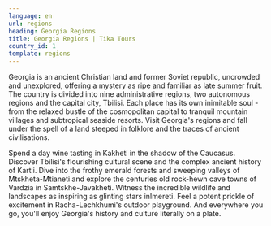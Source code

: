 ```yaml
---
language: en
url: regions
heading: Georgia Regions
title: Georgia Regions | Tika Tours
country_id: 1
template: regions
---
```

<div class="row content-row"><!-- 1528 (0)-->

</div>

<div class="row content-row"><!-- 1529 (3)-->
<div class="col-xs-12 col-sm-6 col-md-6"><!-- 2046 -->

Georgia is an ancient Christian land and former Soviet republic, uncrowded and unexplored,
offering a mystery as ripe and familiar as late summer fruit. The country is divided
into nine administrative regions, two autonomous regions and the capital city, Tbilisi.
Each place has its own inimitable soul \- from the relaxed bustle of the cosmopolitan
capital to tranquil mountain villages and subtropical seaside resorts. Visit Georgia's
regions and fall under the spell of a land steeped in folklore and the traces of
ancient civilisations.

</div>

<div class="col-xs-12 col-sm-6 col-md-6"><!-- 2047 -->

Spend a day wine tasting in Kakheti in the shadow of the Caucasus. Discover Tbilisi's
flourishing cultural scene and the complex ancient history of Kartli. Dive into
the frothy emerald forests and sweeping valleys of Mtskheta\-Mtianeti and explore
the centuries old rock\-hewn cave towns of Vardzia in Samtskhe\-Javakheti. Witness
the incredible wildlife and landscapes as inspiring as glinting stars inImereti.
Feel a potent prickle of excitement in Racha\-Lechkhumi's outdoor playground. And
everywhere you go, you'll enjoy Georgia's history and culture literally on a plate.

</div>

</div>

